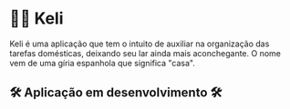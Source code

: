# 🧹🏡 Keli
Keli é uma aplicação que tem o intuito de auxiliar na organização das tarefas domésticas, deixando seu lar ainda mais aconchegante. O nome vem de uma gíria espanhola que significa "casa".

## 🛠️ Aplicação em desenvolvimento 🛠️
